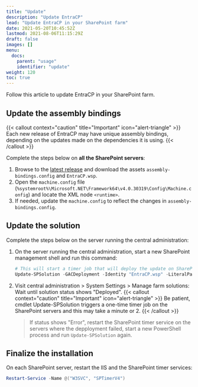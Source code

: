```yaml
---
title: "Update"
description: "Update EntraCP"
lead: "Update EntraCP in your SharePoint farm"
date: 2021-05-20T10:45:52Z
lastmod: 2021-08-06T11:15:29Z
draft: false
images: []
menu:
  docs:
    parent: "usage"
    identifier: "update"
weight: 120
toc: true
---
```


Follow this article to update EntraCP in your SharePoint farm.

## Update the assembly bindings

{{< callout context="caution" title="Important" icon="alert-triangle" >}} Each new release of EntraCP may have unique assembly bindings, depending on the updates made on the dependencies it is using. {{< /callout >}}

Complete the steps below on **all the SharePoint servers**:

1. Browse to the [latest release](https://github.com/Yvand/EntraCP/releases/) and download the assets `assembly-bindings.config` and `EntraCP.wsp`.
1. Open the `machine.config` file (`%systemroot%\Microsoft.NET\Framework64\v4.0.30319\Config\Machine.config`) and locate the XML node `<runtime>`.
1. If needed, update the `machine.config` to reflect the changes in `assembly-bindings.config`.

## Update the solution

Complete the steps below on the server running the central administration:

1. On the server running the central administration, start a new SharePoint management shell and run this command:

   ```powershell
   # This will start a timer job that will deploy the update on SharePoint servers. Central administration will restart during the process
   Update-SPSolution -GACDeployment -Identity "EntraCP.wsp" -LiteralPath "C:\YvanData\EntraCP.wsp"
   ```

1. Visit central administration > System Settings > Manage farm solutions: Wait until solution status shows "Deployed".
   {{< callout context="caution" title="Important" icon="alert-triangle" >}} Be patient, cmdlet Update-SPSolution triggers a one-time timer job on the SharePoint servers and this may take a minute or 2. {{< /callout >}}
   > If status shows "Error", restart the SharePoint timer service on the servers where the depployment failed, start a new PowerShell process and run `Update-SPSolution` again.

## Finalize the installation

On each SharePoint server, restart the IIS and the SharePoint timer services:

```powershell
Restart-Service -Name @("W3SVC", "SPTimerV4")
```
